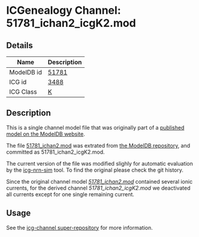 # ICGenealogy Channel: 51781\_ichan2\_icgK2.mod

## Details

Name | Description
---- | -----------
ModelDB id | [51781](http://senselab.med.yale.edu/ModelDB/ShowModel.cshtml?model=51781)
ICG id | [3488](http://icg.neurotheory.ox.ac.uk/channels/1/3488)
ICG Class | [K](http://icg.neurotheory.ox.ac.uk/channels/1)

## Description

This is a single channel model file that was originally part of a [published model on the ModelDB website](http://senselab.med.yale.edu/mModelDB/ShowModel.cshtml?model=51781).


The file [51781\_ichan2.mod](51781_ichan2_icgK2.mod) was extrated from [the ModelDB repository](http://senselab.med.yale.edu/ModelDB/ShowModel.cshtml?model=51781), and committed as 51781\_ichan2\_icgK2.mod.

The current version of the file was modified slighly for automatic evaluation by the [icg-nrn-sim](https://github.com/icgenealogy/icg-nrn-sim) tool. To find the original please check the git history.

Since the original channel model *[51781\_ichan2.mod](http://senselab.med.yale.edu/ModelDB/ShowModel.cshtml?model=51781)* contained several ionic currents, for the derived channel *51781\_ichan2\_icgK2.mod* we deactivated all currents except for one single remaining current.


## Usage

See the [icg-channel super-repository](https://github.com/icgenealogy/icg-channels) for more information.